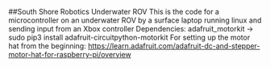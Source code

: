 ﻿##South Shore Robotics Underwater ROV
This is the code for a microcontroller on an underwater ROV by a surface laptop running linux and sending input from an Xbox controller
Dependencies:
adafruit_motorkit -> sudo pip3 install adafruit-circuitpython-motorkit
For setting up the motor hat from the beginning:
https://learn.adafruit.com/adafruit-dc-and-stepper-motor-hat-for-raspberry-pi/overview
